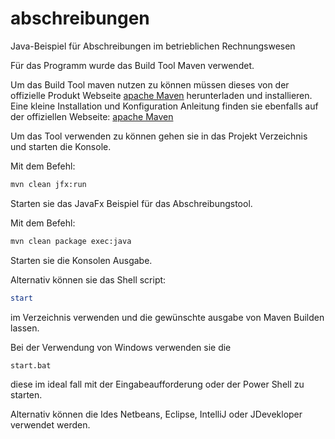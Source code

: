 # abschreibungen
Java-Beispiel für Abschreibungen im betrieblichen Rechnungswesen

Für das Programm wurde das Build Tool Maven verwendet.

Um das Build Tool maven nutzen zu können müssen dieses von der offizielle Produkt Webseite [apache Maven](https://maven.apache.org/download.cgi)
herunterladen und installieren. Eine kleine Installation und Konfiguration Anleitung finden sie ebenfalls auf der
offiziellen Webseite: [apache Maven](https://maven.apache.org/install.html)

Um das Tool verwenden zu können gehen sie in das Projekt Verzeichnis und starten die Konsole.

Mit dem Befehl:

```bash
mvn clean jfx:run
```

Starten sie das JavaFx Beispiel für das Abschreibungstool.

Mit dem Befehl:

```bash
mvn clean package exec:java
```

Starten sie die Konsolen Ausgabe.

Alternativ können sie das Shell script:
```powershell
start
```
im Verzeichnis verwenden und die gewünschte ausgabe von Maven Builden lassen.

Bei der Verwendung von Windows verwenden sie die
```bash
start.bat
```
diese im ideal fall mit der Eingabeaufforderung oder der Power Shell zu starten.

Alternativ können die Ides Netbeans, Eclipse, IntelliJ oder JDevekloper verwendet werden.
